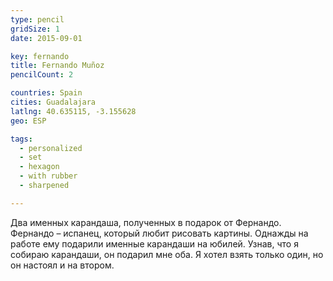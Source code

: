 ```yaml
---
type: pencil
gridSize: 1
date: 2015-09-01

key: fernando
title: Fernando Muñoz
pencilCount: 2

countries: Spain
cities: Guadalajara
latlng: 40.635115, -3.155628
geo: ESP

tags:
  - personalized
  - set
  - hexagon
  - with rubber
  - sharpened

---
```


Два именных карандаша, полученных в подарок от Фернандо. Фернандо – испанец, который любит рисовать картины. Однажды на работе ему подарили именные карандаши на юбилей. Узнав, что я собираю карандаши, он подарил мне оба. Я хотел взять только один, но он настоял и на втором.
